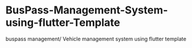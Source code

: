 # BusPass-Management-System-using-flutter-Template
buspass management/ Vehicle management system using flutter template
